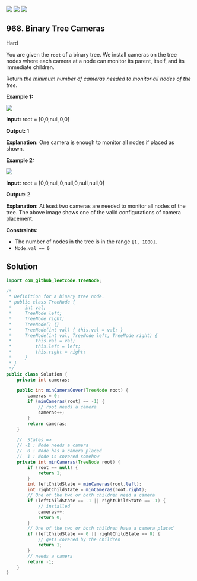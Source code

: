 [![](https://img.shields.io/github/stars/javadev/LeetCode-in-Java?label=Stars&style=flat-square)](https://github.com/javadev/LeetCode-in-Java)
[![](https://img.shields.io/github/forks/javadev/LeetCode-in-Java?label=Fork%20me%20on%20GitHub%20&style=flat-square)](https://github.com/javadev/LeetCode-in-Java/fork)
[![](https://img.shields.io/badge/-LeetCode%20in%20Kotlin-blue?style=flat-square)](https://github.com/javadev/LeetCode-in-Kotlin)

## 968\. Binary Tree Cameras

Hard

You are given the `root` of a binary tree. We install cameras on the tree nodes where each camera at a node can monitor its parent, itself, and its immediate children.

Return _the minimum number of cameras needed to monitor all nodes of the tree_.

**Example 1:**

![](https://assets.leetcode.com/uploads/2018/12/29/bst_cameras_01.png)

**Input:** root = [0,0,null,0,0]

**Output:** 1

**Explanation:** One camera is enough to monitor all nodes if placed as shown.

**Example 2:**

![](https://assets.leetcode.com/uploads/2018/12/29/bst_cameras_02.png)

**Input:** root = [0,0,null,0,null,0,null,null,0]

**Output:** 2

**Explanation:** At least two cameras are needed to monitor all nodes of the tree. The above image shows one of the valid configurations of camera placement.

**Constraints:**

*   The number of nodes in the tree is in the range `[1, 1000]`.
*   `Node.val == 0`

## Solution

```java
import com_github_leetcode.TreeNode;

/*
 * Definition for a binary tree node.
 * public class TreeNode {
 *     int val;
 *     TreeNode left;
 *     TreeNode right;
 *     TreeNode() {}
 *     TreeNode(int val) { this.val = val; }
 *     TreeNode(int val, TreeNode left, TreeNode right) {
 *         this.val = val;
 *         this.left = left;
 *         this.right = right;
 *     }
 * }
 */
public class Solution {
    private int cameras;

    public int minCameraCover(TreeNode root) {
        cameras = 0;
        if (minCameras(root) == -1) {
            // root needs a camera
            cameras++;
        }
        return cameras;
    }

    //  States =>
    // -1 : Node needs a camera
    //  0 : Node has a camera placed
    //  1 : Node is covered somehow
    private int minCameras(TreeNode root) {
        if (root == null) {
            return 1;
        }
        int leftChildState = minCameras(root.left);
        int rightChildState = minCameras(root.right);
        // One of the two or both children need a camera
        if (leftChildState == -1 || rightChildState == -1) {
            // installed
            cameras++;
            return 0;
        }
        // One of the two or both children have a camera placed
        if (leftChildState == 0 || rightChildState == 0) {
            // gets covered by the children
            return 1;
        }
        // needs a camera
        return -1;
    }
}
```